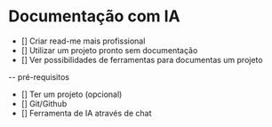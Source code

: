 # Documentação com IA

- [] Criar read-me mais profissional
- [] Utilizar um projeto pronto sem documentação
- [] Ver possibilidades de ferramentas para documentas um projeto

--
pré-requisitos
- [] Ter um projeto (opcional)
- [] Git/Github
- [] Ferramenta de IA através de chat